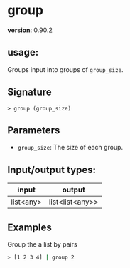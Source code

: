 # group

**version**: 0.90.2

## **usage**:

Groups input into groups of `group_size`.

## Signature

`> group (group_size)`

## Parameters

- `group_size`: The size of each group.

## Input/output types:

| input       | output              |
| ----------- | ------------------- |
| list\<any\> | list\<list\<any\>\> |

## Examples

Group the a list by pairs

```bash
> [1 2 3 4] | group 2
```
